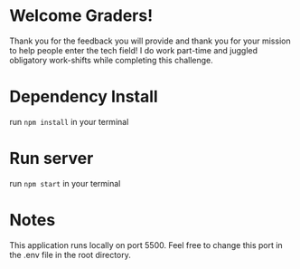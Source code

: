 # Welcome Graders!
Thank you for the feedback you will provide and thank you for your mission to help people enter the tech field! I do work part-time and juggled obligatory work-shifts while completing this challenge.

# Dependency Install
run ```npm install``` in your terminal

# Run server
run ```npm start``` in your terminal

# Notes
This application runs locally on port 5500. Feel free to change this port in the .env file in the root directory.